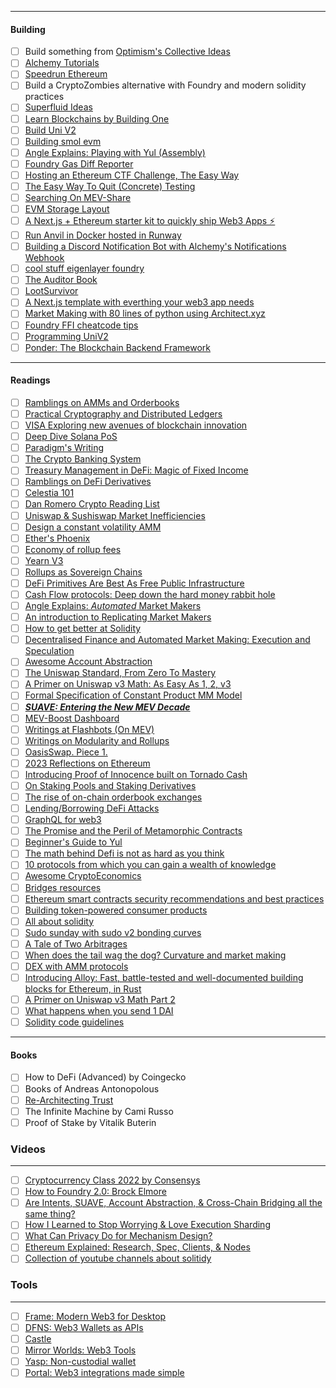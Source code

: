 --------

#### Building
- [ ] Build something from [Optimism's Collective Ideas](https://github.com/ethereum-optimism/ecosystem-contributions/issues/73)
- [ ] [Alchemy Tutorials](https://docs.alchemy.com/docs/tutorials-overview)
- [ ] [Speedrun Ethereum](https://speedrunethereum.com/)
- [ ] Build a CryptoZombies alternative with Foundry and modern solidity practices
- [ ] [Superfluid Ideas](https://superfluidhq.notion.site/Superfluid-Wave-Pool-Project-Ideas-7e8c792758004bd2ae452d1f9810cc58#edcb364c0c00442c9ebdc173c9b14c04)
- [ ] [Learn Blockchains by Building One](https://t.co/6GmkSMUOyE)
- [ ] [Build Uni V2](https://t.co/sLw3HATS5n)
- [ ] [Building smol evm](https://t.co/G5Fdb4hrUQ)
- [ ] [Angle Explains: Playing with Yul (Assembly)](https://t.co/R4S56bSfct)
- [ ] [Foundry Gas Diff Reporter](https://t.co/3RyAsTfRhA)
- [ ] [Hosting an Ethereum CTF Challenge, The Easy Way](https://t.co/ROsktm11UD)
- [ ] [The Easy Way To Quit (Concrete) Testing](https://t.co/nbzcQzFEZZ)
- [ ] [Searching On MEV-Share](https://t.co/t32QmDt6ws)
- [ ] [EVM Storage Layout](https://twitter.com/0x_r4bbit/status/1651559768912429056)
- [ ] [A Next.js + Ethereum starter kit to quickly ship Web3 Apps ⚡](https://t.co/094bI0kddi)
- [ ] [Run Anvil in Docker hosted in Runway](https://twitter.com/high_byte/status/1658244886863179783?s=20)
- [ ] [Building a Discord Notification Bot with Alchemy's Notifications Webhook](https://docs.alchemy.com/docs/building-a-discord-notification-bot-with-alchemy-notifications-webhook)
- [ ] [cool stuff eigenlayer foundry](https://twitter.com/Sabnock66/status/1660707839810084866?s=20)
- [ ] [The Auditor Book](https://t.co/ZWNeLvQUqU)
- [ ] [LootSurvivor](https://loot-survivor.vercel.app/)
- [ ] [A Next.js template with everthing your web3 app needs](https://github.com/m1guelpf/armchair)
- [ ] [Market Making with 80 lines of python using Architect.xyz](https://twitter.com/BrettHarrison88/status/1667232002515279878?s=20)
- [ ] [Foundry FFI cheatcode tips](https://twitter.com/0xValerius_/status/1668744149892210690?s=20)
- [ ] [Programming UniV2](https://t.co/jNfsaoFFWP)
- [ ] [Ponder: The Blockchain Backend Framework](https://t.co/lEyFrOcm6M)

----

#### Readings
- [ ] [Ramblings on AMMs and Orderbooks](https://mirror.xyz/0x0C23E0dE114d28112f52203cb9583B9826b05dDe/TLXq6hCSsgVmxIWxPRihWEQBoPr9Pf2-MYKATDctNp4) 
- [ ] [Practical Cryptography and Distributed Ledgers](https://github.com/unbalancedparentheses/practical_cryptography_and_distributed_ledgers)
- [ ] [VISA Exploring new avenues of blockchain innovation](https://usa.visa.com/visa-everywhere/blog/bdp/2022/12/16/exploring-new-avenues-1671230603572.html)
- [ ] [Deep Dive Solana PoS](https://shockblogs.hashnode.dev/solanas-consensus-mechanism-a-dive-into-the-solana-proof-of-stake-algorithm)
- [ ] [Paradigm's Writing](https://www.paradigm.xyz/writing)
- [ ] [The Crypto Banking System](https://cryptobanking.network/the-crypto-banking-system/)
- [ ] [Treasury Management in DeFi: Magic of Fixed Income](https://medium.com/element-finance/treasury-management-in-defi-magic-of-fixed-income-85c5d2188953)
- [ ] [Ramblings on DeFi Derivatives](https://t.co/khwNNsCRDi)
- [ ] [Celestia 101](https://t.co/mCaO344a4v)
- [ ] [Dan Romero Crypto Reading List](https://t.co/1akrjb6L1k)
- [ ] [Uniswap & Sushiswap Market Inefficiencies](https://t.co/vNtIQgIAII)
- [ ] [Design a constant volatility AMM](https://t.co/Wn5KjlthM4)
- [ ] [Ether's Phoenix](https://medium.com/ethereum-optimism/ethers-phoenix-18fb7d7304bb)
- [ ] [Economy of rollup fees](https://t.co/ezrNdFvQvZ)
- [ ] [Yearn V3](https://t.co/C8TmPxXRez)
- [ ] [Rollups as Sovereign Chains](https://t.co/yHQUGL4xsT)
- [ ] [DeFi Primitives Are Best As Free Public Infrastructure](https://t.co/b5Dmlywjxf)
- [ ] [Cash Flow protocols: Deep down the hard money rabbit hole](https://t.co/QjPlUNlUJX)
- [ ] [Angle Explains: _Automated_ Market Makers](https://t.co/fvqo84sLsi)
- [ ] [An introduction to Replicating Market Makers](https://t.co/bgnm5FTDpb)
- [ ] [How to get better at Solidity](https://t.co/lJ5TvJ7bvO)
- [ ] [Decentralised Finance and Automated Market Making: Execution and Speculation](https://t.co/6GDR8zTQ3C)
- [ ] [Awesome Account Abstraction](https://t.co/VG0Dy0iEAP)
- [ ] [The Uniswap Standard, From Zero To Mastery](https://t.co/owLjQQFUgK)
- [ ] [A Primer on Uniswap v3 Math: As Easy As 1, 2, v3](https://t.co/iCRzgyR6Ap)
- [ ] [Formal Specification of Constant Product MM Model](https://t.co/tGXDzLvDxe)
- [ ] [**_SUAVE: Entering the New MEV Decade_**](https://medium.com/iosg-ventures/suave-entering-the-new-mev-decade-dc95ee91a603)
- [ ] [MEV-Boost Dashboard](https://mevboost.pics/)
- [ ] [Writings at Flashbots (On MEV)](https://writings.flashbots.net/)
- [ ] [Writings on Modularity and Rollups](https://www.alexbeckett.xyz/)
- [ ] [OasisSwap. Piece 1.](https://t.co/7yUkbUgomN)
- [ ] [2023 Reflections on Ethereum](https://t.co/bMXqpw7Xwi)
- [ ] [Introducing Proof of Innocence built on Tornado Cash](https://t.co/wxzm96bXgd)
- [ ] [On Staking Pools and Staking Derivatives](https://t.co/ZUyrlsOgLK)
- [ ] [The rise of on-chain orderbook exchanges](https://medium.com/@Xulian0x/the-rise-of-on-chain-orderbook-exchanges-2b2c78a83acf)
- [ ] [Lending/Borrowing DeFi Attacks](https://t.co/WldfjXCb2B)
- [ ] [GraphQL for web3](https://t.co/DysDt782uM)
- [ ] [The Promise and the Peril of Metamorphic Contracts](https://t.co/JH1vEj0ob6)
- [ ] [Beginner's Guide to Yul](https://t.co/3tVUIoDCdL)
- [ ] [The math behind Defi is not as hard as you think](https://t.co/0B4LrVg8VT)
- [ ] [10 protocols from which you can gain a wealth of knowledge](https://t.co/cggcUR6l3w)
- [ ] [Awesome CryptoEconomics](https://github.com/jpantunes/awesome-cryptoeconomics)
- [ ] [Bridges resources](https://twitter.com/deliriusz_eth/status/1668975465145544706?s=20)
- [ ] [Ethereum smart contracts security recommendations and best practices](https://t.co/0EL9o8LZTx)
- [ ] [Building token-powered consumer products](https://t.co/AKIiZAQCv3)
- [ ] [All about solidity](https://t.co/2aC4UVjImq)
- [ ] [Sudo sunday with sudo v2 bonding curves](https://twitter.com/0xmons/status/1670723757118480386?s=20)
- [ ] [A Tale of Two Arbitrages](https://t.co/fGx0lngVqJ)
- [ ] [When does the tail wag the dog? Curvature and market making](https://t.co/KKJmJDiHuZ)
- [ ] [DEX with AMM protocols](https://arxiv.org/abs/2103.12732)
- [ ] [Introducing Alloy: Fast, battle-tested and well-documented building blocks for Ethereum, in Rust](https://www.paradigm.xyz/2023/06/alloy)
- [ ] [A Primer on Uniswap v3 Math Part 2](https://t.co/VY1rwk78Nz)
- [ ] [What happens when you send 1 DAI](https://t.co/jo2xwdRwFG)
- [ ] [Solidity code guidelines](https://makemake.site/post/sol-guidelines)

----

#### Books
- [ ] How to DeFi (Advanced) by Coingecko
- [ ] Books of Andreas Antonopolous
- [ ] [Re-Architecting Trust](https://www.amazon.com/Re-Architecting-Trust-History-Markets-Platforms/dp/1732027331?crid=JU65X57KMY58&keywords=re+trust&qid=1686257468&s=books&sprefix=re+trus,stripbooks-intl-ship,293&sr=1-1)
- [ ] The Infinite Machine by Cami Russo
- [ ] Proof of Stake by Vitalik Buterin

### Videos
---
- [ ] [Cryptocurrency Class 2022 by Consensys](https://cryptocurrencyclass.github.io/)
- [ ] [How to Foundry 2.0: Brock Elmore](https://www.youtube.com/@Spearbit)
- [ ] [Are Intents, SUAVE, Account Abstraction, & Cross-Chain Bridging all the same thing?](https://t.co/1ggxi9KHIx)
- [ ] [How I Learned to Stop Worrying & Love Execution Sharding](https://www.youtube.com/watch?v=A0OXif6r-Qk)
- [ ] [What Can Privacy Do for Mechanism Design?](https://www.youtube.com/watch?v=Rw0tv-43JAU)
- [ ] [Ethereum Explained: Research, Spec, Clients, & Nodes](https://t.co/W7xujkArxX)
- [ ] [Collection of youtube channels about solitidy](https://twitter.com/apoorvlathey/status/1672759800323780609)

### Tools
---
- [ ] [Frame: Modern Web3 for Desktop](https://frame.sh/)
- [ ] [DFNS: Web3 Wallets as APIs](https://www.dfns.co/)
- [ ] [Castle](https://castle.link/)
- [ ] [Mirror Worlds: Web3 Tools](https://mirrorworld.fun/)
- [ ] [Yasp: Non-custodial wallet](https://yasp.fi/)
- [ ] [Portal: Web3 integrations made simple](https://www.portalhq.io/)
